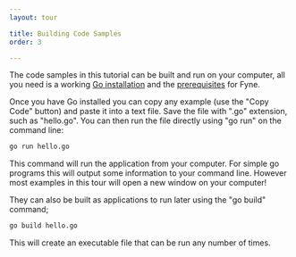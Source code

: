 ```yaml
---
layout: tour

title: Building Code Samples
order: 3

---
```


The code samples in this tutorial can be built and run on your computer,
all you need is a working [Go installation](https://golang.org/doc/install#install)
and the [prerequisites](https://developer.fyne.io/started/#prerequisites) for Fyne.

Once you have Go installed you can copy any example
(use the "Copy Code" button) and paste it into a text file.
Save the file with ".go" extension, such as "hello.go".
You can then run the file directly using "go run" on the command line:

```bash
go run hello.go
```

This command will run the application from your computer. For simple go
programs this will output some information to your command line. However
most examples in this tour will open a new window on your computer!

They can also be built as applications to run later using the
"go build" command;

```bash
go build hello.go
```

This will create an executable file that can be run any number of times. 
 

